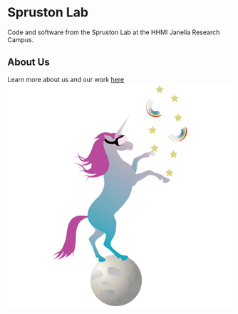 # Spruston Lab

Code and software from the Spruston Lab at the HHMI Janelia Research Campus.

## About Us
Learn more about us and our work [here](https://www.janelia.org/lab/spruston-lab)
![Unicorn](unicorn.png)
